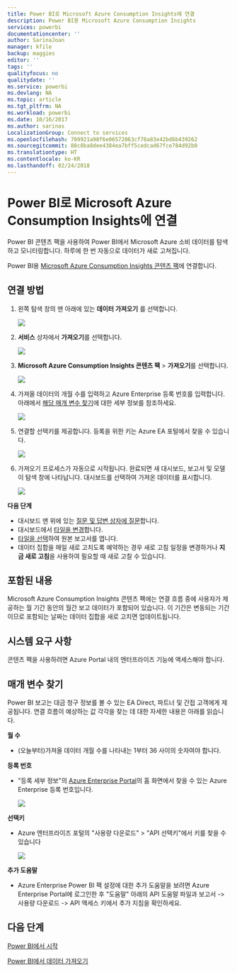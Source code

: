 ```yaml
---
title: Power BI로 Microsoft Azure Consumption Insights에 연결
description: Power BI용 Microsoft Azure Consumption Insights
services: powerbi
documentationcenter: ''
author: SarinaJoan
manager: kfile
backup: maggies
editor: ''
tags: ''
qualityfocus: no
qualitydate: ''
ms.service: powerbi
ms.devlang: NA
ms.topic: article
ms.tgt_pltfrm: NA
ms.workload: powerbi
ms.date: 10/16/2017
ms.author: sarinas
LocalizationGroup: Connect to services
ms.openlocfilehash: 709921a98f6e06572063cf78a83e42bd6b439262
ms.sourcegitcommit: 88c8ba8dee4384ea7bff5cedcad67fce784d92b0
ms.translationtype: HT
ms.contentlocale: ko-KR
ms.lasthandoff: 02/24/2018
---
```

# <a name="connect-to-microsoft-azure-consumption-insights-with-power-bi"></a>Power BI로 Microsoft Azure Consumption Insights에 연결
Power BI 콘텐츠 팩을 사용하여 Power BI에서 Microsoft Azure 소비 데이터를 탐색하고 모니터링합니다. 하루에 한 번 자동으로 데이터가 새로 고쳐집니다.

Power BI용 [Microsoft Azure Consumption Insights 콘텐츠 팩](https://app.powerbi.com/getdata/services/azureconsumption)에 연결합니다.

## <a name="how-to-connect"></a>연결 방법
1. 왼쪽 탐색 창의 맨 아래에 있는 **데이터 가져오기** 를 선택합니다.
   
    ![](media/service-connect-to-azure-consumption-insights/getdata.png)
2. **서비스** 상자에서 **가져오기**를 선택합니다.
   
   ![](media/service-connect-to-azure-consumption-insights/services.png)
3. **Microsoft Azure Consumption Insights 콘텐츠 팩** \> **가져오기**를 선택합니다. 
   
   ![](media/service-connect-to-azure-consumption-insights/mazureconsumption.png)
4. 가져올 데이터의 개월 수를 입력하고 Azure Enterprise 등록 번호를 입력합니다. 아래에서 [해당 매개 변수 찾기](#FindingParams)에 대한 세부 정보를 참조하세요.
   
    ![](media/service-connect-to-azure-consumption-insights/azureconsumptionparams.png)
5. 연결할 선택키를 제공합니다. 등록을 위한 키는 Azure EA 포털에서 찾을 수 있습니다. 
   
    ![](media/service-connect-to-azure-consumption-insights/msazureconsumptioncreds.png)
6. 가져오기 프로세스가 자동으로 시작됩니다. 완료되면 새 대시보드, 보고서 및 모델이 탐색 창에 나타납니다. 대시보드를 선택하여 가져온 데이터를 표시합니다.
   
   ![](media/service-connect-to-azure-consumption-insights/msazureconsumptiondashboard.png)

**다음 단계**

* 대시보드 맨 위에 있는 [질문 및 답변 상자에 질문](power-bi-q-and-a.md)합니다.
* 대시보드에서 [타일을 변경](service-dashboard-edit-tile.md)합니다.
* [타일을 선택](service-dashboard-tiles.md)하여 원본 보고서를 엽니다.
* 데이터 집합을 매일 새로 고치도록 예약하는 경우 새로 고침 일정을 변경하거나 **지금 새로 고침**을 사용하여 필요할 때 새로 고칠 수 있습니다.

## <a name="whats-included"></a>포함된 내용
Microsoft Azure Consumption Insights 콘텐츠 팩에는 연결 흐름 중에 사용자가 제공하는 월 기간 동안의 월간 보고 데이터가 포함되어 있습니다. 이 기간은 변동되는 기간이므로 포함되는 날짜는 데이터 집합을 새로 고치면 업데이트됩니다.

## <a name="system-requirements"></a>시스템 요구 사항
콘텐츠 팩을 사용하려면 Azure Portal 내의 엔터프라이즈 기능에 액세스해야 합니다. 

<a name="FindingParams"></a>

## <a name="finding-parameters"></a>매개 변수 찾기
Power BI 보고는 대금 청구 정보를 볼 수 있는 EA Direct, 파트너 및 간접 고객에게 제공됩니다. 연결 흐름이 예상하는 값 각각을 찾는 데 대한 자세한 내용은 아래를 읽습니다.

**월 수**

* (오늘부터)가져올 데이터 개월 수를 나타내는 1부터 36 사이의 숫자여야 합니다.

**등록 번호**

* "등록 세부 정보"의 [Azure Enterprise Portal](https://ea.azure.com/)의 홈 화면에서 찾을 수 있는 Azure Enterprise 등록 번호입니다.
  
    ![](media/service-connect-to-azure-consumption-insights/params2.png)

**선택키**

* Azure 엔터프라이즈 포털의 "사용량 다운로드" > "API 선택키"에서 키를 찾을 수 있습니다
  
    ![](media/service-connect-to-azure-consumption-insights/creds2.png)

**추가 도움말**

* Azure Enterprise Power BI 팩 설정에 대한 추가 도움말을 보려면 Azure Enterprise Portal에 로그인한 후 "도움말" 아래의 API 도움말 파일과 보고서 -> 사용량 다운로드 -> API 액세스 키에서 추가 지침을 확인하세요. 

## <a name="next-steps"></a>다음 단계
[Power BI에서 시작](service-get-started.md)

[Power BI에서 데이터 가져오기](service-get-data.md)

